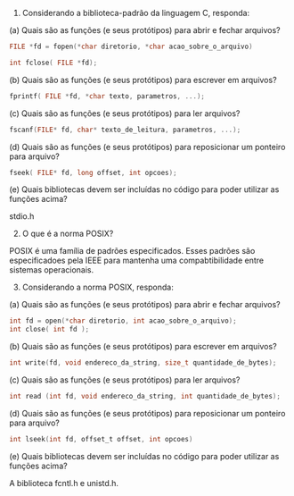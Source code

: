 1. Considerando a biblioteca-padrão da linguagem C, responda:

(a) Quais são as funções (e seus protótipos) para abrir e fechar arquivos?

```C
FILE *fd = fopen(*char diretorio, *char acao_sobre_o_arquivo)

int fclose( FILE *fd);
```


(b) Quais são as funções (e seus protótipos) para escrever em arquivos?


```C
fprintf( FILE *fd, *char texto, parametros, ...);
```

(c) Quais são as funções (e seus protótipos) para ler arquivos?


```C
fscanf(FILE* fd, char* texto_de_leitura, parametros, ...);
```

(d) Quais são as funções (e seus protótipos) para reposicionar um ponteiro para arquivo?


```C
fseek( FILE* fd, long offset, int opcoes);

```

(e) Quais bibliotecas devem ser incluídas no código para poder utilizar as funções acima?

stdio.h

2. O que é a norma POSIX?


POSIX é uma família de padrões especificados. Esses padrões são especificadoes pela IEEE para mantenha uma compabtibilidade entre sistemas operacionais.

3. Considerando a norma POSIX, responda:

(a) Quais são as funções (e seus protótipos) para abrir e fechar arquivos?


```C
int fd = open(*char diretorio, int acao_sobre_o_arquivo);
int close( int fd );
```

(b) Quais são as funções (e seus protótipos) para escrever em arquivos?


```C
int write(fd, void endereco_da_string, size_t quantidade_de_bytes);
```

(c) Quais são as funções (e seus protótipos) para ler arquivos?


```C
int read (int fd, void endereco_da_string, int quantidade_de_bytes);
```

(d) Quais são as funções (e seus protótipos) para reposicionar um ponteiro para arquivo?


```C
int lseek(int fd, offset_t offset, int opcoes)

```

(e) Quais bibliotecas devem ser incluídas no código para poder utilizar as funções acima?

A biblioteca fcntl.h e unistd.h.


